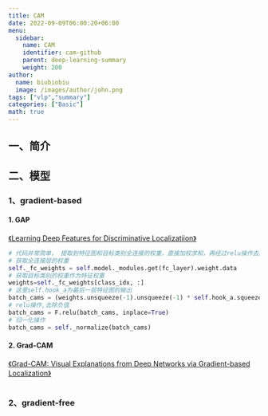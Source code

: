 ```yaml
---
title: CAM
date: 2022-09-09T06:00:20+06:00
menu:
  sidebar:
    name: CAM
    identifier: cam-github
    parent: deep-learning-summary
    weight: 200
author:
  name: biubiobiu
  image: /images/author/john.png
tags: ["vlp","summary"]
categories: ["Basic"]
math: true
---
```


## 一、简介


## 二、模型


### 1、gradient-based

#### 1. GAP
<a href="https://arxiv.org/abs/1512.04150" target="blank">《Learning Deep Features for Discriminative Localizatiion》</a> 

```python
# 代码非常简单， 提取到特征图和目标类别全连接的权重，直接加权求和，再经过relu操作去除负值，最后归一化获取CAM，具体如下:
# 获取全连接层的权重
self._fc_weights = self.model._modules.get(fc_layer).weight.data
# 获取目标类别的权重作为特征权重
weights=self._fc_weights[class_idx, :]
# 这里self.hook_a为最后一层特征图的输出
batch_cams = (weights.unsqueeze(-1).unsqueeze(-1) * self.hook_a.squeeze(0)).sum(dim=0)
# relu操作,去除负值
batch_cams = F.relu(batch_cams, inplace=True)
# 归一化操作
batch_cams = self._normalize(batch_cams)

```

#### 2. Grad-CAM
<a href="https://arxiv.org/abs/1610.02391" target="blank">《Grad-CAM: Visual Explanations from Deep Networks via Gradient-based Localization》</a> 

```python


```


### 2、gradient-free








